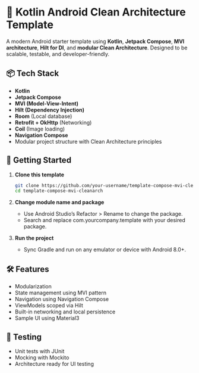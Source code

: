 # 📱 Kotlin Android Clean Architecture Template

A modern Android starter template using **Kotlin**, **Jetpack Compose**, **MVI architecture**, **Hilt for DI**, and **modular Clean Architecture**. Designed to be scalable, testable, and developer-friendly.

## 📦 Tech Stack

- **Kotlin**
- **Jetpack Compose**
- **MVI (Model-View-Intent)**
- **Hilt (Dependency Injection)**
- **Room** (Local database)
- **Retrofit + OkHttp** (Networking)
- **Coil** (Image loading)
- **Navigation Compose**
- Modular project structure with Clean Architecture principles

## 🚀 Getting Started

1. **Clone this template**
   ```bash
   git clone https://github.com/your-username/template-compose-mvi-cleanarch.git
   cd template-compose-mvi-cleanarch
   
2. **Change module name and package**
   - Use Android Studio’s Refactor > Rename to change the package. 
   - Search and replace com.yourcompany.template with your desired package.
   
3. **Run the project**
   - Sync Gradle and run on any emulator or device with Android 8.0+.

## 🛠 Features

- Modularization
- State management using MVI pattern
- Navigation using Navigation Compose
- ViewModels scoped via Hilt
- Built-in networking and local persistence
- Sample UI using Material3

## 🧪 Testing

- Unit tests with JUnit
- Mocking with Mockito
- Architecture ready for UI testing